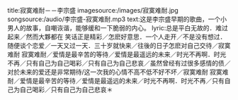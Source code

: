 title:寂寞难耐－－李宗盛
imagesource:/images/寂寞难耐.jpg
songsource:/audio/李宗盛-寂寞难耐.mp3
text:这是李宗盛早期的歌曲，一个小男人的故事，自嘲诙谐，能够缓和一下脆弱的内心。
lyric:总是平白无故的．难过起来／然而大夥都在 笑话正是精彩／怎麽好意思．一个人走开／不是没有想过．随便谈个恋爱／一天又过一天．三十岁就快来／往後的日子怎麽对自己交待／寂寞难耐 寂寞难耐／爱情是最辛苦的等待／爱情是最遥远的未来／时光不再啊．时光不再／只有自己为自己喝彩／只有自己为自己悲哀／虽然曾经有过很多感情的债／对於未来的爱还是非常期待/这一次我的心情不高不低不好不坏／寂寞难耐 寂寞难耐／爱情是最辛苦的等待／爱情是最遥远的未来／时光不再啊．时光不再／只有自己为自己喝彩／只有自己为自己悲哀＊
